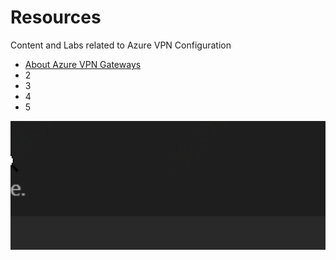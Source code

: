 # Resources
Content and Labs related to Azure VPN Configuration
- [About Azure VPN Gateways](https://docs.microsoft.com/en-us/azure/vpn-gateway/vpn-gateway-about-vpngateways)
- 2
- 3
- 4
- 5

![](.image/2021-01-29-18-52-22.png)